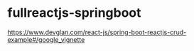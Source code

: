 # fullreactjs-springboot

https://www.devglan.com/react-js/spring-boot-reactjs-crud-example#/google_vignette